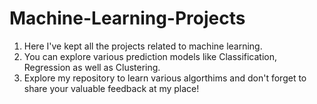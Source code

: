 # Machine-Learning-Projects
1. Here I've kept all the projects related to machine learning.
2. You can explore various prediction models like Classification, Regression as well as Clustering.
3. Explore my repository to learn various algorthims and don't forget to share your valuable feedback at my place!
